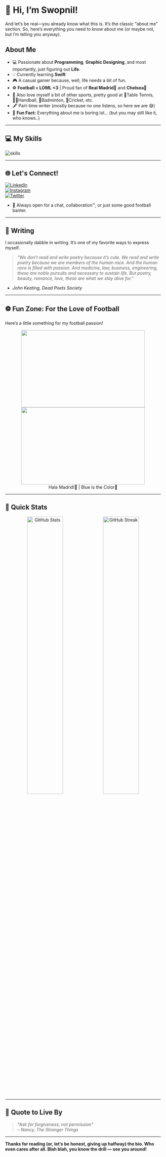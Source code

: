 # 👋 Hi, I’m Swopnil!
And let’s be real—you already know what this is. It’s the classic “about me” section. So, here’s everything you need to know about me (or maybe not, but I’m telling you anyway).

## About Me  
- 💻 Passionate about **Programming**, **Graphic Designing**, and most importantly, just figuring out **Life**.    
- 💡 Currently learning **Swift**
- 🎮 A casual gamer because, well, life needs a bit of fun.
- ⚽ **Football = LOML <3** | Proud fan of **Real Madrid**🤍 and **Chelsea**💙  
- 🖖 Also love myself a bit of other sports, pretty good at 🏓Table Tennis, 🤾‍♀️Handball, 🏸Badminton, 🏏Cricket, etc.
- 🖋️ Part-time writer (mostly because no one listens, so here we are 😅)
- 🌟 **Fun Fact:** Everything about me is boring lol... (but you may still like it, who knows..)  

---

## 💻 My Skills
<div style="display: flex; align-items: center;">
    <img src="https://skillicons.dev/icons?i=python,swift,html,css,ps,pr" alt="skills" />
</div>

---

## 🌐 Let's Connect!
[![LinkedIn](https://img.shields.io/badge/LinkedIn-Swopnil_Adhikari-blue?style=for-the-badge&logo=linkedin)](https://www.linkedin.com/in/swopnil-adhikari-7ba464329/)  
[![Instagram](https://img.shields.io/badge/Instagram-swopnil_v07-orange?style=for-the-badge&logo=instagram)](https://www.instagram.com/swopnil_v07)  
[![Twitter](https://img.shields.io/badge/Twitter-@swopnil07-blue?style=for-the-badge&logo=twitter)](https://x.com/RmSwopnil07)  
- 🎯 Always open for a chat, collaboration™, or just some good football banter.

---

## 📝 Writing
I occasionally dabble in writing. It’s one of my favorite ways to express myself.  
> _"We don’t read and write poetry because it’s cute. We read and write poetry because we are members of the human race. And the human race is filled with passion. And medicine, law, business, engineering, these are noble pursuits and necessary to sustain life. But poetry, beauty, romance, love, these are what we stay alive for."_
- *John Keating, Dead Poets Society*

---

## ⚽ Fun Zone: For the Love of Football
Here’s a little something for my football passion!  

<div align="center">
    <img src="https://i.giphy.com/media/v1.Y2lkPTc5MGI3NjExbDFtdDk1bWY3OTJjdzZjd2ltc3Y3b29tZWY2NmNvMDkxdjY0Y2gzaCZlcD12MV9pbnRlcm5hbF9naWZfYnlfaWQmY3Q9Zw/hUj3cpEdENGGxVVPHB/giphy.gif" width="400" height="250" />
    <img src="https://media.giphy.com/media/cPffUXtDIulH3LRmgV/giphy.gif?cid=ecf05e47g1ot9f3tf44p0ml18kqc1mj4q8jxl3kcqm8s369j&ep=v1_gifs_search&rid=giphy.gif" width="400" height="250" />
    <br>
    Hala Madrid!🤍 | Blue is the Color💙
</div>

---

## 🚀 Quick Stats
<p align="center">
  <img src="https://github-readme-stats.vercel.app/api?username=swopnil7&show_icons=true&theme=radical" alt="GitHub Stats" width="48%" />
  <img src="https://github-readme-stats.vercel.app/api?username=swopnil7&show_icons=true&theme=radical&include_all_commits=true&count_private=true" alt="GitHub Streak" width="48%" />
</p>

---

## 💬 Quote to Live By
> _"Ask for forgiveness, not permission"_  
– *Nancy, The Stranger Things*

---

**Thanks for reading (or, let’s be honest, giving up halfway) the bio. Who even cares after all. Blah blah, you know the drill — see you around!**
